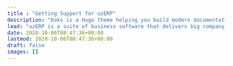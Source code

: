 ```yaml
---
title : "Getting Support for uzERP"
description: "Doks is a Hugo theme helping you build modern documentation websites that are secure, fast, and SEO-ready — by default."
lead: "uzERP is a suite of business software that delivers big company functionality on a small company budget, including accounting, stock, manufacturing and more."
date: 2020-10-06T08:47:36+00:00
lastmod: 2020-10-06T08:47:36+00:00
draft: false
images: []
---
```

